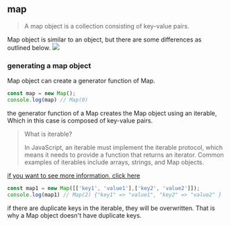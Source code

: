 ## map

> A map object is a collection consisting of key-value pairs. 

Map object is similar to an object, but there are some differences as outlined below.
![](https://velog.velcdn.com/images/roum02/post/abc947b1-cd7f-4fe9-8873-b42f10929b83/image.png)

### generating a map object

Map object can create a generator function of Map.

```javascript
const map = new Map();
console.log(map) // Map(0)
```

the generator function of a Map creates the Map object using an iterable,
Which in this case is composed of key-value pairs.

> What is iterable?
> 
> In JavaScript, an iterable must implement the iterable protocol, which means it needs to provide a function that returns an iterator. Common examples of iterables include arrays, strings, and Map objects.

[if you want to see more information, click here](https://inpa.tistory.com/entry/JS-%F0%9F%93%9A-%EC%9D%B4%ED%84%B0%EB%9F%AC%EB%B8%94-%EC%9D%B4%ED%84%B0%EB%A0%88%EC%9D%B4%ED%84%B0-%F0%9F%92%AF%EC%99%84%EB%B2%BD-%EC%9D%B4%ED%95%B4)


```javascript
const map1 = new Map([['key1', 'value1'],['key2', 'value2']]);
console.log(map1) // Map(2) {"key1" => "value1", "key2" => "value2" }
```

if there are duplicate keys in the iterable, they will be overwritten. 
That is why a Map object doesn't have duplicate keys.